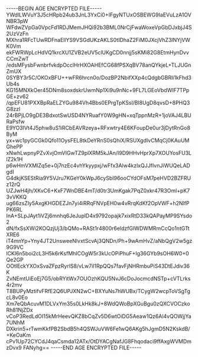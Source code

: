 -----BEGIN AGE ENCRYPTED FILE-----
YWdlLWVuY3J5cHRpb24ub3JnL3YxCi0+IFgyNTUxOSBEWG9IaEVuLzA1OVNBR3pW
WFdwZVpGa0VpcFd1RDJMemJHQi92b3BML0NrCjFwaWoxeVpGbDJxbjJ4S2UzVzFn
MXhra1RFcTUwRDFnaEllYS9VSGdUKzAKLS0tIDhaZ2FiM0JXcjVhZ3lNYjVWK0Vm
ekFWRWpLcHdVQ1krcXU1ZVB2eUV5clUKgCD0nnjj5sKMi82G8EtmHynDvvCCmZwT
/edsMFysbFwnbrfvkdpOcclHrHXOAHEfCG68fPSXqBV78anQYkjeL+TLJUGnZmUX
0SYBY3r5C/OKOxBFU++wFR6hrcn0o/DozBP2NbifXXp4cQdgbGBRli1kFhd3Ub4s
KG15MNXkOer45DNm8soxdskrUwmNp1Xi9u9nNc+9FL7LGEoVbdWIF7TPpGE+zv62
/qpEFU81PXXBpRaELZYGu984Vh4Bbs0EPrgTpKSsl/Bl8UgD8qvsD+8PHQ3G8zzl
24rBPjLO9gDE3BdxotSwUSD4NYRuafY0W9gHN+xqTppnMzR+1joVAJ4LBURaPsfw
E9YO3lVt4J5phw8uS1iRCbEAVRzeya+RFxwtry4E6KFoupDe0ur3jDytRnGo8ByM
yx+wc1pyGCGk0Qfo11OysFEL8tkDeYRnS0sQhiX/RSUXgdIvCMqCj0KAuUMGhePP
xNwhLwpnyPZvXvjOmVIGwTZ9plXRM5kJAn/I9D9HHvHprXp7XOUYosFU3LlZ2k1H
p6wHmVXMIZq5e+0j7nzEc4vhYkyypxj/wFfx3Alw4kzlxQJJfIvnJiWUQeLADgdI
G4dkjKSEStRia9Y5VJru7KGeY0kWpJ6cySbI96ooCYdOFsM7peHVD2BZFRUz12rQ
UZJwH4jh/XKvC6+KxF7WnDBE4mT/d0tr3UmKgak7PqZ0xkr47R3Oml+pK73vVKKQ
ug66zsZly5AxgKHGDEZJn7yi4iRRqFNVpEH0w4vRrqKdKf2OpVWF+h2NlfPPK6RL
InA+SLpJAyt1iVZj6mnhq6JeJuplD4x9792opajk7xixRtD33kQAPayMP9SYsdo2
dN/fxSsXWi2KOQzjUj3/bQMo+RASt1r4800r6eldzfGIWDWMRmCcQo1ntGTtXRE6
iT4mnYp+Yny4JT2UnsweeNlvxtScvAj3QNDn/Ph+9wAmHvZ/aNbQgV2w5gz9G9VC
lCKl6n5boi2cL3H5k6rKsfMhICOgW5r3kUcOPiPhuF+Ig36GYb9sOH6W0+0Qe2GP
OOtlEckYXOxSvaZFpzRyrlS8/vLw7il1RpQQs7favFjNHRmbuPiS43DtEJdiv36K
ZvNEmtUiEoEj7G5/obRYitWx7OUOzhKQU5NvJ6cDoJocmcdNSTp+cVTLrks4r2mv
T8BUPyMztifvFRfE2Q6UPJXN2wC+BXYuNs7hWUBx/TCygW2wcpToVSgTgcL8v0Eo
Xm7eQbAcuvM1DLVxYm35s0LkHk8kJ+8WdQWoBpXGuBgu0zQXCVOCzkoRh81NjZDx
vCoP3RedLdOI15kMrHeevQKZ8bCqZv5D6wtOiDG5Aeaw1Qz6Al4vQOWjjYa7UNhM
DXkrin5+rTwmKkfPB2SbdB5h4QSWJuVW6Fe1wQ6AKg5hJgmD5N2KskdB/+KeOaKm
cPv1Up72CYCdJ4qaCsmda12ATx/OtDYACgNafJG8Fhqodaci9ffAxgWVMDmzDvx9
FANyhg==
-----END AGE ENCRYPTED FILE-----
